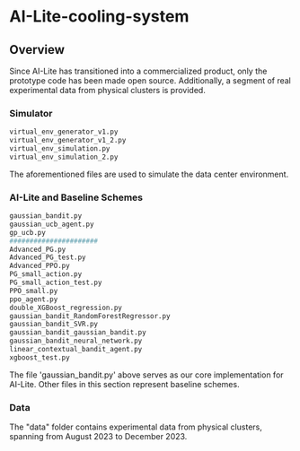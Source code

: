 # AI-Lite-cooling-system  

## Overview
Since AI-Lite has transitioned into a commercialized product, only the prototype code has been made open source. Additionally, a segment of real experimental data from physical clusters is provided.

### Simulator
```python
virtual_env_generator_v1.py
virtual_env_generator_v1_2.py
virtual_env_simulation.py
virtual_env_simulation_2.py
```
The aforementioned files are used to simulate the data center environment.

### AI-Lite and Baseline Schemes
```python
gaussian_bandit.py
gaussian_ucb_agent.py
gp_ucb.py
######################
Advanced_PG.py
Advanced_PG_test.py
Advanced_PPO.py
PG_small_action.py
PG_small_action_test.py
PPO_small.py
ppo_agent.py
double_XGBoost_regression.py
gaussian_bandit_RandomForestRegressor.py
gaussian_bandit_SVR.py
gaussian_bandit_gaussian_bandit.py
gaussian_bandit_neural_network.py
linear_contextual_bandit_agent.py
xgboost_test.py
```
The file 'gaussian_bandit.py' above serves as our core implementation for AI-Lite. Other files in this section represent baseline schemes.

### Data
The "data" folder contains experimental data from physical clusters, spanning from August 2023 to December 2023.





